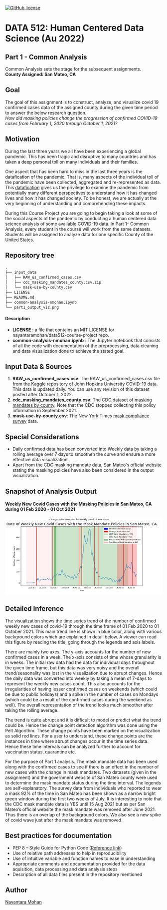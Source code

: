 [![GitHub license](https://img.shields.io/github/license/nayantaramohan/data512-course-project)](https://github.com/nayantaramohan/data512-course-project/blob/main/LICENSE)

# DATA 512: Human Centered Data Science (Au 2022)

## Part 1 - Common Analysis
Common Analysis sets the stage for the subsequent assignments.  
**County Assigned: San Mateo, CA**

## Goal
The goal of this assignment is to construct, analyze, and visualize covid 19 confirmed cases data of the assigned county during the given time period to answer the below research question.  
*How did masking policies change the progression of confirmed COVID-19 cases from February 1, 2020 through October 1, 2021?*

## Motivation
During the last three years we all have been experiencing a global pandemic. This has been tragic and disruptive to many countries and has taken a deep personal toll on many individuals and their families.   

One aspect that has been hard to miss in the last three years is the datafication of the pandemic. That is, many aspects of the individual toll of the pandemic have been collected, aggregated and re-represented as data. This [datafication](https://en.wikipedia.org/wiki/Datafication) gives us the privilege to examine the pandemic from potentially many different perspectives to understand how it has changed lives and how it has changed society. To be honest, we are actually at the very beginning of understanding and comprehending these impacts.  

During this Course Project you are going to begin taking a look at some of the social aspects of the pandemic by conducting a human centered data science analysis of some available COVID-19 data. In Part 1- Common Analysis, every student in the course will work from the same datasets. Students will be assigned to analyze data for one specific County of the United States.  

## Repository tree
```
.
├── input_data
│   ├── RAW_us_confirmed_cases.csv
│   ├── cdc_masking_mandates_county.csv.zip 
│   └── mask-use-by-county.csv 
├── LICENSE
├── README.md
├── common-analysis-nmohan.ipynb
└── part1_output_viz.png
```  
#### Description
- **LICENSE** : a file that contains an MIT LICENSE for nayantaramohan/data512-course-project repo.
- **common-analysis-nmohan.ipynb** : The Jupyter notebook that consists of all the code with documentation of the preprocessing, data cleaning and data visualization done to achieve the stated goal.

## Input Data & Sources
1. **RAW_us_confirmed_cases.csv**: The RAW_us_confirmed_cases.csv file from the Kaggle repository of [John Hopkins University COVID-19 data](https://www.kaggle.com/datasets/antgoldbloom/covid19-data-from-john-hopkins-university). This data is updated daily. You can use any revision of this dataset posted after October 1, 2022.
2. **cdc_masking_mandates_county.csv**: The CDC dataset of [masking mandates by county](https://data.cdc.gov/Policy-Surveillance/U-S-State-and-Territorial-Public-Mask-Mandates-Fro/62d6-pm5i). Note that the CDC stopped collecting this policy information in September 2021.
3. **mask-use-by-county.csv**: The New York Times [mask compliance survey](https://github.com/nytimes/covid-19-data/tree/master/mask-use) data.

## Special Considerations
- Daily confirmed data has been converted into Weekly data by taking a rolling average over 7 days to smoothen the curve and ensure a more effective data visualization.
- Apart from the CDC masking mandate data, San Mateo's [official website](https://www.smcgov.org/san-mateo-county-reopening) stating the masking policies have also been considered in the output visualization.

## Snapshot of Analysis Output

#### Weekly New Covid Cases with the Masking Policies in San Mateo, CA during 01 Feb 2020 - 01 Oct 2021
![Rate of New Covid Cases with the Mask Mandate Policies in San Mateo, CA](part1_output_viz.png)

## Detailed Inference
The visualization shows the time series trend of the number of confirmed weekly new cases of covid-19 through the time frame of 01 Feb 2020 to 01 October 2021. This main trend line is shown in blue color, along with various background colors which are explained in detail below. A viewer can read this figure by reading the title, going through the legends and axis labels.   

There are mainly two axes. The y-axis accounts for the number of new confirmed cases in a week. The x-axis consists of time whose granularity is in weeks. The initial raw data had the data for individual days throughout the given time frame, but this data was very noisy and the overall trend/seasonality was lost in the visualization due to abrupt changes. Hence the daily data was converted into weekly by taking a mean of 7-days to represent the weekly new cases count. This also accounts for the irregularities of having lesser confirmed cases on weekends (which could be due to public holidays) and a spike in the number of cases on Mondays (which could be a result of the confirmed cases during the weekend as well). The overall representation of the trend looks much smoother after taking the rolling average.  

The trend is quite abrupt and it is difficult to model or predict what the trend could be. Hence the change point detection algorithm was done using the Pelt Algorithm. These change points have been marked on the visualization as solid red lines. For a user to understand, these change points are the instances in time where abrupt changes occur in the time series data. Hence these time intervals can be analyzed further to account for vaccination status, quarantine etc.  

For the purpose of Part 1 analysis. The mask mandate data has been used along with the confirmed cases to see if there is an effect in the number of new cases with the change in mask mandates. Two datasets (given in the assignment) and the government website of San Mateo county were used to determine the mask mandate status during the time interval. The legends are self-explanatory. The survey data from individuals who reported to wear a mask 92% of the time in San Mateo has been shown as a narrow bright green window during the first two weeks of July. It is interesting to note that the CDC mask mandate data is YES until 15 Aug 2021 but as per San Mateo’s official website the mask mandate was removed after June 2021. Thus there is an overlap of the background colors. We also see a new spike of covid wave just after the mask mandate was removed. 


## Best practices for documentation
- PEP 8 – Style Guide for Python Code ([Reference link](https://peps.python.org/pep-0008/))
- Use of relative path addresses to help in reproducibility
- Use of intuitive variable and function names to ease in understanding
- Appropriate comments and documentation provided for the data aquisition, data processing and data analysis steps
- Description of all data files present in the repository mentioned

## Author
[Nayantara Mohan](https://github.com/nayantaramohan) 
